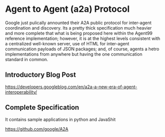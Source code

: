 # Agent to Agent (a2a) Protocol

Google just pulically announted their A2A public protocol for inter-agent coordination and discovery.  Its a pretty thick specification much heavier and more complete that what is being proposed here within the Agent99 reference implementation; however, it is at the highest levels consistent with a centralized well-known server, use of HTML for inter-agent communication payloads of JSON packages; and, of course, agents a hetro implementations from anywhere but having the one communication standard in common.

## Introductory Blog Post

https://developers.googleblog.com/en/a2a-a-new-era-of-agent-interoperability/

## Complete Specification

It contains sample applications in python and JavaShit

https://github.com/google/A2A

